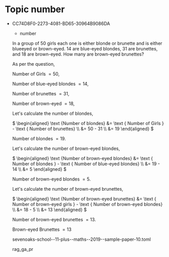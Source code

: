 # Topic number

<ul class='question default-decimal'>
<li>
<div class='question_envelope rag_ga_pr question'>
<div class='uuid'>
<p>CC74D8F0-2273-4081-BD65-30964B9086DA</p>
</div>
<div class='topics'>
<ul>
<li>
number
</li>
</ul>
</div>
<div class='question question'>

In a group of $50$ girls each one is either blonde or brunette and is either blueeyed or brown-eyed. $14$ are blue-eyed blondes, $31$ are brunettes, and $18$ are brown-eyed. How many are brown-eyed brunettes?  

</div>
<div class='workings'>
<div class='working'>

As per the question,

Number of Girls $= 50$,

Number of blue-eyed blondes $= 14$,

Number of brunettes $= 31$,

Number of brown-eyed $= 18$,

Let's calculate the number of blondes,

$
\begin{aligned}
\text {Number of blondes} &= \text { Number of Girls } - \text { Number of brunettes} \\\\
                          &= 50 - 31 \\\\
                          &= 19 
\end{aligned}
$

Number of blondes $= 19$.

Let's calculate the number of brown-eyed blondes,

$
\begin{aligned}
\text {Number of brown-eyed blondes} &= \text { Number of blondes } - \text { Number of blue-eyed blondes} \\\\
                                     &= 19 - 14 \\\\
                                     &= 5 
\end{aligned}
$

Number of brown-eyed blondes $= 5$.

Let's calculate the number of brown-eyed brunettes,

$
\begin{aligned}
\text {Number of brown-eyed brunettes} &= \text { Number of brown-eyed girls } - \text { Number of brown-eyed blondes} \\\\
                                       &= 18 - 5 \\\\
                                       &= 13 
\end{aligned}
$

Number of brown-eyed brunettes $= 13$.

</div>
</div>
<div class='answers'>
<div class='answer'>

Brown-eyed Brunettes $= 13$

</div>
</div>

<div class='papername'>
<p>sevenoaks-school--11-plus--maths--2019--sample-paper-10.toml</p>
</div>
<div class='rag'>
<p>rag_ga_pr</p>
</div>
</div>
</li>
</ul>
